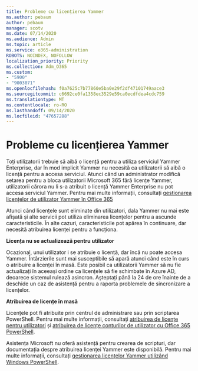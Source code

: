 ```yaml
---
title: Probleme cu licențierea Yammer
ms.author: pebaum
author: pebaum
manager: scotv
ms.date: 07/14/2020
ms.audience: Admin
ms.topic: article
ms.service: o365-administration
ROBOTS: NOINDEX, NOFOLLOW
localization_priority: Priority
ms.collection: Adm_O365
ms.custom:
- "5900"
- "9003071"
ms.openlocfilehash: f0a7625c7b77860e5ba0e29f2df47101749aace3
ms.sourcegitcommit: c6692ce0fa1358ec3529e59ca0ecdfdea4cdc759
ms.translationtype: MT
ms.contentlocale: ro-RO
ms.lasthandoff: 09/14/2020
ms.locfileid: "47657288"
---
```

# <a name="yammer-licensing-issues"></a>Probleme cu licențierea Yammer

Toți utilizatorii trebuie să aibă o licență pentru a utiliza serviciul Yammer Enterprise, dar în mod implicit Yammer nu necesită ca utilizatorii să aibă o licență pentru a accesa serviciul. Atunci când un administrator modifică setarea pentru a bloca utilizatorii Microsoft 365 fără licențe Yammer, utilizatorii cărora nu li s-a atribuit o licență Yammer Enterprise nu pot accesa serviciul Yammer. Pentru mai multe informații, consultați [gestionarea licențelor de utilizator Yammer în Office 365](https://docs.microsoft.com/yammer/manage-yammer-users/manage-yammer-licenses-in-office-365) 

Atunci când licențele sunt eliminate din utilizatori, dala Yammer nu mai este afișată și alte servicii pot utiliza eliminarea licențelor pentru a ascunde caracteristicile. În alte cazuri, caracteristicile pot apărea în continuare, dar necesită atribuirea licenței pentru a funcționa.  

**Licența nu se actualizează pentru utilizator**  

Ocazional, unui utilizator i se atribuie o licență, dar încă nu poate accesa Yammer. Întârzierile sunt mai susceptibile să apară atunci când este în curs o atribuire a licenței în masă. Este posibil ca utilizatorii Yammer să nu fie actualizați în aceeași ordine ca licențele să fie schimbate în Azure AD, deoarece sistemul rulează asincron. Așteptați până la 24 de ore înainte de a deschide un caz de asistență pentru a raporta problemele de sincronizare a licențelor.  

**Atribuirea de licențe în masă**  

Licențele pot fi atribuite prin centrul de administrare sau prin scriptarea PowerShell. Pentru mai multe informații, consultați [atribuirea de licențe pentru utilizatori](https://docs.microsoft.com/microsoft-365/admin/manage/assign-licenses-to-users) și [atribuirea de licențe conturilor de utilizator cu Office 365 PowerShell](https://docs.microsoft.com/office365/enterprise/powershell/assign-licenses-to-user-accounts-with-office-365-powershell). 

Asistența Microsoft nu oferă asistență pentru crearea de scripturi, dar documentația despre atribuirea licenței Yammer este disponibilă. Pentru mai multe informații, consultați [gestionarea licențelor Yammer utilizând Windows PowerShell](https://docs.microsoft.com/yammer/manage-yammer-users/manage-yammer-licenses-in-office-365#manage-yammer-licenses-by-using-windows-powershell).